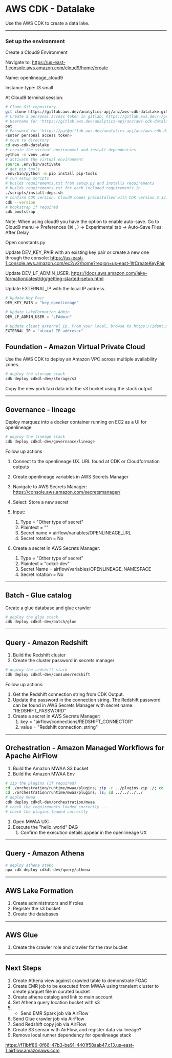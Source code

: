 # AWS CDK - Datalake

Use the AWS CDK to create a data lake.

-----
### Set up the environment

Create a Cloud9 Environment

Navigate to: https://us-east-1.console.aws.amazon.com/cloud9/home/create

Name: openlineage_cloud9

Instance type: t3.small

At Cloud9 terminal session:

```bash
# Clone Git repository
git clone https://gitlab.aws.dev/analytics-apj/anz/aws-cdk-datalake.git
# Create a personal access token in gitlab: https://gitlab.aws.dev/-/profile/personal_access_tokens
# Username for 'https://gitlab.aws.dev/analytics-apj/anz/aws-cdk-datalake.git': 
pat
# Password for 'https://pat@gitlab.aws.dev/analytics-apj/anz/aws-cdk-datalake.git':
<Enter personal access token>
# move to directory
cd aws-cdk-datalake
# create the virtual environment and install dependencies
python -m venv .env
# activate the virtual environment
source .env/bin/activate
# get pip tools
.env/bin/python -m pip install pip-tools
# run setup scripts
# builds requirements.txt from setup.py and installs requirements
# builds requirements.txt for each included requirements.in
./scripts/install-deps.sh
# confirm CDK version. Cloud9 comes preinstalled with CDK version 2.33.0
cdk --version
# bookstrap if required
cdk bootstrap
```

Note: When using cloud9 you have the option to enable auto-save. Go to Cloud9 menu &rarr; Preferences (&#8984; , ) &rarr; Experimental tab &rarr; Auto-Save Files: After Delay

Open constants.py

Update DEV_KEY_PAIR with an existing key pair or create a new one through the console: https://us-east-1.console.aws.amazon.com/ec2/v2/home?region=us-east-1#CreateKeyPair 

Update DEV_LF_ADMIN_USER. https://docs.aws.amazon.com/lake-formation/latest/dg/getting-started-setup.html

Update EXTERNAL_IP with the local IP address.

```python
# Update Key Pair
DEV_KEY_PAIR = "key_openlineage"

# Update LakeFormation Admin
DEV_LF_ADMIN_USER = "LFAdmin" 

# Update client external ip. From your local, browse to https://ident.me
EXTERNAL_IP = "<Local IP address>"
```

## Foundation - Amazon Virtual Private Cloud

Use the AWS CDK to deploy an Amazon VPC across multiple availability zones.

```bash
# deploy the storage stack
cdk deploy cdkdl-dev/storage/s3
```

Copy the new york taxi data into the s3 bucket using the stack output <nytaxicopy> 

-----

## Governance - lineage

Deploy marquez into a docker container running on EC2 as a UI for openlineage

```bash
# deploy the lineage stack
cdk deploy cdkdl-dev/governance/lineage
```

Follow up actions

1. Connect to the openlineage UX. URL found at CDK or Cloudformation outputs  <LineageUI>
2. Create openlineage variables in AWS Secrets Manager
3. Navigate to AWS Secrets Manager: https://console.aws.amazon.com/secretsmanager/
4. Select: Store a new secret
5. Input:
   1. Type = "Other type of secret"
   2. Plaintext = "<OpenlineageAPI>"
   3. Secret name = airflow/variables/OPENLINEAGE_URL
   4. Secret rotation = No

7. Create a secret in AWS Secrets Manager:
   1. Type = "Other type of secret"
   2. Plaintext = "cdkdl-dev"
   3. Secret Name = airflow/variables/OPENLINEAGE_NAMESPACE
   4. Secret rotation = No

-----

## Batch - Glue catalog

Create a glue database and glue crawler

```bash
# deploy the glue stack
cdk deploy cdkdl-dev/batch/glue
```

-----

## Query - Amazon Redshift

1. Build the Redshift cluster
2. Create the cluster password in secrets manager

```bash
# deploy the redshift stack
cdk deploy cdkdl-dev/consume/redshift
```

Follow up actions:
1. Get the Redshift connection string from CDK Output.
2. Update the password in the connection string. The Redshift password can be found in AWS Secrets Manager with secret name: "REDSHIFT_PASSWORD" 
3. Create a secret in AWS Secrets Manager:
   1. key = "airflow/connections/REDSHIFT_CONNECTOR"
   1. value = "Redshift connection_string"
-----

## Orchestration - Amazon Managed Workflows for Apache AirFlow

1. Build the Amazon MWAA S3 bucket
1. Build the Amazon MWAA Env

```bash
# zip the plugins (if required)
cd ./orchestration/runtime/mwaa/plugins; zip -r ../plugins.zip ./; cd ../../../../
cd ./orchestration/runtime/mwaa/plugins; ls; cd ../../../../
# deploy mwaa
cdk deploy cdkdl-dev/orchestration/mwaa
# check the requirements loaded correctly ...
# check the plugins loaded correctly
```

1. Open MWAA UX: <MWAAWebserverUrl>
2. Execute the "hello_world" DAG
    1. Confirm the execution details appear in the openlineage UX

-----

## Query - Amazon Athena

```bash
# deploy athena stakc
npx cdk deploy cdkdl-dev/query/athena
```

-----
## AWS Lake Formation

1. Create administrators and lf roles
1. Register the s3 bucket
1. Create the databases

-----
## AWS Glue

1. Create the crawler role and crawler for the raw bucket

-----
## Next Steps
1. Create Athena view against crawled table to demonstrate FGAC
1. Create EMR job to be executed from MWAA using transient cluster to create parquet file in curated bucket
7. Create athena catalog and link to main account
8. Set Athena query location bucket with s3
9. + Send EMR Spark job via AirFlow
11. Send Glue crawler job via AirFlow
12. Send Redshift copy job via AirFlow
13. Create S3 sensor with AirFlow, and register data via lineage?
14. Remove local runner dependency for openlineage stack

https://f11bff86-0f66-47b3-be91-4401f58aab47.c13.us-east-1.airflow.amazonaws.com
